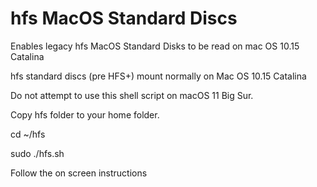 # hfs MacOS Standard Discs
Enables legacy hfs MacOS Standard Disks to be read on mac OS 10.15 Catalina

hfs standard discs (pre HFS+)
mount normally on Mac OS 10.15 Catalina

Do not attempt to use this shell script on macOS 11 Big Sur.

Copy hfs folder to your home folder.

cd ~/hfs

sudo ./hfs.sh

Follow the on screen instructions
